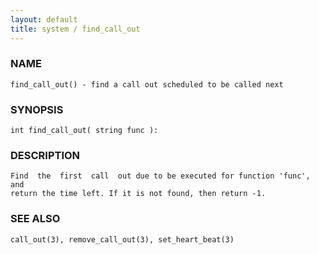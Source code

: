 ```yaml
---
layout: default
title: system / find_call_out
---
```


### NAME

    find_call_out() - find a call out scheduled to be called next

### SYNOPSIS

    int find_call_out( string func ):

### DESCRIPTION

    Find  the  first  call  out due to be executed for function 'func', and
    return the time left. If it is not found, then return -1.

### SEE ALSO

    call_out(3), remove_call_out(3), set_heart_beat(3)

